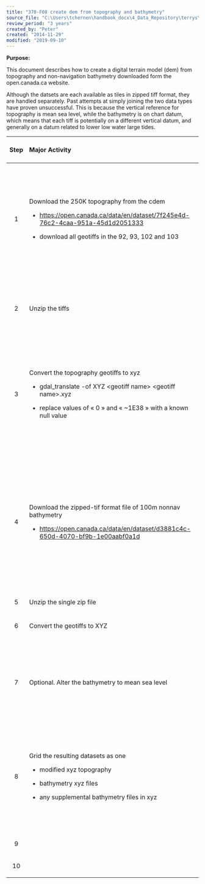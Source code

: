 ```yaml
---
title: "370-F08 create dem from topography and bathymetry"
source_file: "C:\Users\tchernen\handbook_docx\4_Data_Repository\terrys\370 data handling best practices\370-F08 create dem from topography and bathymetry.docx"
review_period: "3 years"
created_by: "Peter"
created: "2014-11-29"
modified: "2019-09-10"
---
```


**Purpose:**

This document describes how to create a digital terrain model (dem) from topography and non-navigation bathymetry downloaded form the open.canada.ca website.

Although the datsets are each available as tiles in zipped tiff format, they are handled separately. Past attempts at simply joining the two data types have proven unsuccessful. This is because the vertical reference for topography is mean sea level, while the bathymetry is on chart datum, which means that each tiff is potentially on a different vertical datum, and generally on a datum related to lower low water large tides.

<table>
<colgroup>
<col style="width: 12%" />
<col style="width: 55%" />
<col style="width: 31%" />
</colgroup>
<thead>
<tr>
<th style="text-align: center;"><strong>Step</strong></th>
<th style="text-align: left;"><strong>Major Activity</strong></th>
<th><strong>References, Forms and Details</strong></th>
</tr>
</thead>
<tbody>
<tr>
<td style="text-align: center;">1</td>
<td style="text-align: left;"><p>Download the 250K topography from the cdem</p>
<ul>
<li><p><a href="https://open.canada.ca/data/en/dataset/7f245e4d-76c2-4caa-951a-45d1d2051333"><u>https://open.canada.ca/data/en/dataset/7f245e4d-76c2-4caa-951a-45d1d2051333</u></a></p></li>
<li><p>download all geotiffs in the 92, 93, 102 and 103</p></li>
</ul></td>
<td><ul>
<li><p>The fastest approach is to use fileftp, and change the “https” to “ftp”</p></li>
<li><p>point spacing is 0.75 arc secs (about 20 metres)</p></li>
</ul></td>
</tr>
<tr>
<td style="text-align: center;">2</td>
<td style="text-align: left;">Unzip the tiffs</td>
<td><ul>
<li><p>This can be done easily in Linux, and not so easily in Windows</p></li>
<li><p>unzip ‘*.zip’</p></li>
</ul></td>
</tr>
<tr>
<td style="text-align: center;">3</td>
<td style="text-align: left;"><p>Convert the topography geotiffs to xyz</p>
<ul>
<li><p>gdal_translate -of XYZ &lt;geotiff name&gt; &lt;geotiff name&gt;.xyz</p></li>
<li><p>replace values of « 0 » and « ~1E38 » with a known null value</p></li>
</ul></td>
<td><ul>
<li><p>With this approach, you have a file extension “.tif.xyz” which does not matter</p></li>
<li><p>the XYZ files total about 50GB</p></li>
</ul></td>
</tr>
<tr>
<td style="text-align: center;">4</td>
<td style="text-align: left;"><p>Download the zipped-tif format file of 100m nonnav bathymetry</p>
<ul>
<li><p><a href="https://open.canada.ca/data/en/dataset/d3881c4c-650d-4070-bf9b-1e00aabf0a1d"><u>https://open.canada.ca/data/en/dataset/d3881c4c-650d-4070-bf9b-1e00aabf0a1d</u></a></p></li>
</ul></td>
<td><ul>
<li><p>It is a single 150MB download, containing bathymetry for all of Canada including the Arctic, but not US waters.</p></li>
<li><p>Point spacing is 0.001 arc seconds (~111 metres)</p></li>
</ul></td>
</tr>
<tr>
<td style="text-align: center;">5</td>
<td style="text-align: left;">Unzip the single zip file</td>
<td></td>
</tr>
<tr>
<td style="text-align: center;">6</td>
<td style="text-align: left;">Convert the geotiffs to XYZ</td>
<td><ul>
<li><p>Same approach as above</p></li>
</ul></td>
</tr>
<tr>
<td style="text-align: center;">7</td>
<td style="text-align: left;">Optional. Alter the bathymetry to mean sea level</td>
<td><ul>
<li><p>If this is not done, the final dem depths will be somewhat in error (up to 5 metres).</p></li>
</ul></td>
</tr>
<tr>
<td style="text-align: center;">8</td>
<td style="text-align: left;"><p>Grid the resulting datasets as one</p>
<ul>
<li><p>modified xyz topography</p></li>
<li><p>bathymetry xyz files</p></li>
<li><p>any supplemental bathymetry files in xyz</p></li>
</ul></td>
<td><ul>
<li><p>Need a gridding application that can handle very large datsets.</p></li>
<li><p>one can specify a cell size as 0.0005 deg (~50metres)</p></li>
</ul></td>
</tr>
<tr>
<td style="text-align: center;">9</td>
<td style="text-align: left;"></td>
<td><ul>
<li></li>
</ul></td>
</tr>
<tr>
<td style="text-align: center;">10</td>
<td style="text-align: left;"></td>
<td><ul>
<li></li>
</ul></td>
</tr>
</tbody>
</table>

